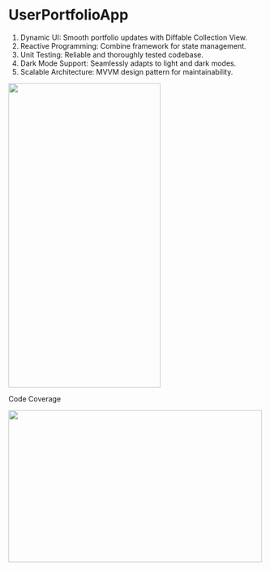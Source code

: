 # UserPortfolioApp
1. Dynamic UI: Smooth portfolio updates with Diffable Collection View.
2. Reactive Programming: Combine framework for state management.
3. Unit Testing: Reliable and thoroughly tested codebase.
4. Dark Mode Support: Seamlessly adapts to light and dark modes.
5. Scalable Architecture: MVVM design pattern for maintainability.



<img src="https://github.com/user-attachments/assets/46946abf-8244-40ee-9cf4-1caac013ef42" width="300" height="600"/>



Code Coverage


<img src="https://github.com/user-attachments/assets/ee98bb8f-5511-481a-9911-156cfe37948c" width="500" height="300"/>

